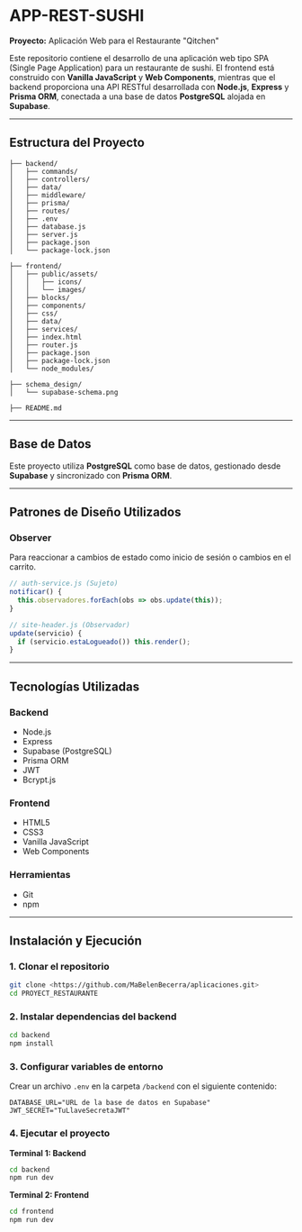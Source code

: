 # APP-REST-SUSHI

**Proyecto:** Aplicación Web para el Restaurante "Qitchen"

Este repositorio contiene el desarrollo de una aplicación web tipo SPA (Single Page Application) para un restaurante de sushi.
El frontend está construido con **Vanilla JavaScript** y **Web Components**, mientras que el backend proporciona una API RESTful desarrollada con **Node.js**, **Express** y **Prisma ORM**, conectada a una base de datos **PostgreSQL** alojada en **Supabase**.

---

## Estructura del Proyecto

```
├── backend/
│   ├── commands/
│   ├── controllers/
│   ├── data/
│   ├── middleware/
│   ├── prisma/
│   ├── routes/
│   ├── .env
│   ├── database.js
│   ├── server.js
│   ├── package.json
│   └── package-lock.json

├── frontend/
│   ├── public/assets/
│   │   ├── icons/
│   │   └── images/
│   ├── blocks/
│   ├── components/
│   ├── css/
│   ├── data/
│   ├── services/
│   ├── index.html
│   ├── router.js
│   ├── package.json
│   ├── package-lock.json
│   └── node_modules/

├── schema_design/
│   └── supabase-schema.png

├── README.md
```

---

## Base de Datos

Este proyecto utiliza **PostgreSQL** como base de datos, gestionado desde **Supabase** y sincronizado con **Prisma ORM**.

---

## Patrones de Diseño Utilizados

### Observer

Para reaccionar a cambios de estado como inicio de sesión o cambios en el carrito.

```js
// auth-service.js (Sujeto)
notificar() {
  this.observadores.forEach(obs => obs.update(this));
}

// site-header.js (Observador)
update(servicio) {
  if (servicio.estaLogueado()) this.render();
}
```

---

## Tecnologías Utilizadas

### Backend

* Node.js
* Express
* Supabase (PostgreSQL)
* Prisma ORM
* JWT
* Bcrypt.js

### Frontend

* HTML5
* CSS3
* Vanilla JavaScript
* Web Components

### Herramientas

* Git
* npm

---

## Instalación y Ejecución

### 1. Clonar el repositorio

```bash
git clone <https://github.com/MaBelenBecerra/aplicaciones.git>
cd PROYECT_RESTAURANTE
```

### 2. Instalar dependencias del backend

```bash
cd backend
npm install
```

### 3. Configurar variables de entorno

Crear un archivo `.env` en la carpeta `/backend` con el siguiente contenido:

```env
DATABASE_URL="URL de la base de datos en Supabase"
JWT_SECRET="TuLlaveSecretaJWT"
```

### 4. Ejecutar el proyecto

**Terminal 1: Backend**

```bash
cd backend
npm run dev
```

**Terminal 2: Frontend**

```bash
cd frontend
npm run dev
```

